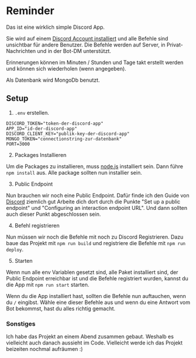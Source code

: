 # Reminder
Das ist eine wirklich simple Discord App. 

Sie wird auf einem [Discord Account installiert](Dhttps://discord.com/developers/docs/tutorials/developing-a-user-installable-app#choosing-supported-installation-contexts) und alle Befehle sind unsichtbar für andere Benutzer.
Die Befehle werden auf Server, in Privat-Nachrichten und in der Bot-DM unterstützt.

Erinnerungen können im Minuten / Stunden und Tage takt erstellt werden und können sich wiederholen (wenn angegeben).

Als Datenbank wird MongoDb benutzt.

## Setup

1. `.env` erstellen.
```
DISCORD_TOKEN="token-der-discord-app"
APP_ID="id-der-discord-app"
DISCORD_CLIENT_KEY="publik-key-der-discord-app"
MONGO_TOKEN="connectionstring-zur-datenbank"
PORT=3000
```
2. Packages Installieren

Um die Packages zu installieren, muss [node.js](https://nodejs.org/en) installiert sein.
Dann führe `npm install` aus. Alle package sollten nun installier sein.

3. Public Endpoint

Nun brauchen wir noch eine Public Endpoint.
Dafür finde ich den Guide von [Discord](https://discord.com/developers/docs/tutorials/developing-a-user-installable-app#set-up-a-public-endpoint)  ziemlich gut
Arbeite dich dort durch die Punkte "Set up a public endpoint" und "Configuring an interaction endpoint URL". Und dann sollten auch dieser Punkt abgeschlossen sein.

4. Befehl registrieren

Nun müssen wir noch die Befehle mit noch zu Discord Registrieren.
Dazu baue das Projekt mit `npm run build` und registriere die Befehle mit `npm run deploy`.

5. Starten

Wenn nun alle env Variablen gesetzt sind, alle Paket installiert sind, der Public Endpoint erreichbar ist und die Befehle registriert wurden, 
kannst du die App mit  `npm run start` starten. 

Wenn du die App installiert hast, sollten die Befehle nun auftauchen, wenn du `/` eingibst.
Wähle eine dieser Befehle aus und wenn du eine Antwort vom Bot bekommst, hast du alles richtig gemacht.


### Sonstiges
Ich habe das Projekt an einem Abend zusammen gebaut. Weshalb es vielleicht auch danach aussieht im Code. 
Vielleicht werde ich das Projekt beizeiten nochmal aufräumen :)